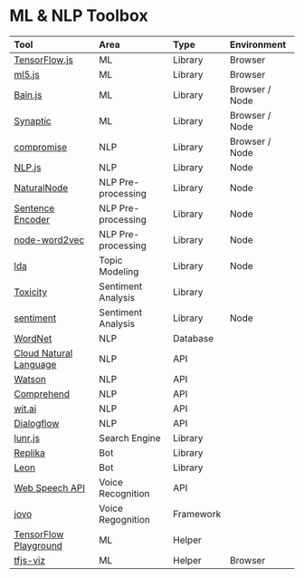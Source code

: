 # ML & NLP Toolbox

| Tool                                                                                                  | Area               | Type      | Environment    |
| :---------------------------------------------------------------------------------------------------- | :----------------- | :-------- | :------------- |
| [TensorFlow.js](https://www.tensorflow.org/js/)                                                       | ML                 | Library   | Browser        |
| [ml5.js](https://ml5js.org/)                                                                          | ML                 | Library   | Browser        |
| [Bain.js](https://github.com/BrainJS/brain.js)                                                        | ML                 | Library   | Browser / Node |
| [Synaptic](https://github.com/cazala/synaptic)                                                        | ML                 | Library   | Browser / Node |
| [compromise](http://compromise.cool/)                                                                 | NLP                | Library   | Browser / Node |
| [NLP.js](https://www.npmjs.com/package/node-nlp)                                                      | NLP                | Library   | Node           |
| [NaturalNode](https://github.com/NaturalNode/natural)                                                 | NLP Pre-processing | Library   | Node           |
| [Sentence Encoder](https://github.com/tensorflow/tfjs-models/tree/master/universal-sentence-encoder/) | NLP Pre-processing | Library   | Node           |
| [node-word2vec](https://github.com/Planeshifter/node-word2vec)                                        | NLP Pre-processing | Library   | Node           |
| [lda](https://github.com/primaryobjects/lda)                                                          | Topic Modeling     | Library   | Node           |
| [Toxicity](https://github.com/tensorflow/tfjs-models/tree/master/toxicity)                            | Sentiment Analysis | Library   |                |
| [sentiment](https://www.npmjs.com/package/sentiment)                                                  | Sentiment Analysis | Library   | Node           |
| [WordNet](https://wordnet.princeton.edu/)                                                             | NLP                | Database  |                |
| [Cloud Natural Language](https://cloud.google.com/natural-language/)                                  | NLP                | API       |                |
| [Watson](https://www.ibm.com/watson/services/natural-language-understanding/)                         | NLP                | API       |                |
| [Comprehend](https://aws.amazon.com/comprehend/)                                                      | NLP                | API       |                |
| [wit.ai](https://wit.ai/)                                                                             | NLP                | API       |                |
| [Dialogflow](https://dialogflow.com/)                                                                 | NLP                | API       |                |
| [lunr.js](https://lunrjs.com/)                                                                        | Search Engine      | Library   |                |
| [Replika](https://replika.ai/)                                                                        | Bot                | Library   |                |
| [Leon](https://getleon.ai/)                                                                           | Bot                | Library   |                |
| [Web Speech API](https://developer.mozilla.org/en-US/docs/Web/API/Web_Speech_API)                     | Voice Recognition  | API       |                |
| [jovo](https://www.jovo.tech/)                                                                        | Voice Regognition  | Framework |                |
| [TensorFlow Playground](https://playground.tensorflow.org/)                                           | ML                 | Helper    |                |
| [tfjs-viz](https://github.com/tensorflow/tfjs-vis)                                                    | ML                 | Helper    | Browser        |

<!-- https://www.summarizebot.com/ -->
